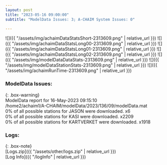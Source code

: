 ```yaml
---
layout: post
title: "2023-05-16 09:00:00"
subtitle: "ModelData Issues: 3; A-CHAIM System Issues: 0"

---
```


![]({{ "/assets/img/achaimDataStatsShort-2313609.png" | relative_url }})
![]({{ "/assets/img/achaimDataStatsLong00-2313609.png" | relative_url }})
![]({{ "/assets/img/achaimDataStatsLong01-2313609.png" | relative_url }})
![]({{ "/assets/img/achaimDataStatsLong02-2313609.png" | relative_url }})
![]({{ "/assets/img/modelDataDataStats-2313609.png" | relative_url }})
![]({{ "/assets/img/modelDataStationStats-2313609.png" | relative_url }})
![]({{ "/assets/img/achaimRunTime-2313609.png" | relative_url }})


### ModelData Issues:  
  
{: .box-warning}  
 ModelData report for 16-May-2023 09:15:10   
 /home2/achaim1/A-CHAIM/modelData/2023/136/09/modelData.mat   
 0% of all possible stations for JASON were downloaded. x6   
 0% of all possible stations for KASI were downloaded. x2209   
 0% of all possible stations for KARTVERKET were downloaded. x1918   
  


### Logs:  
  
{: .box-note}  
[Logs.zip]({{ "/assets/other/logs.zip" | relative_url }})  
[Log Info]({{ "/logInfo" | relative_url }})  
